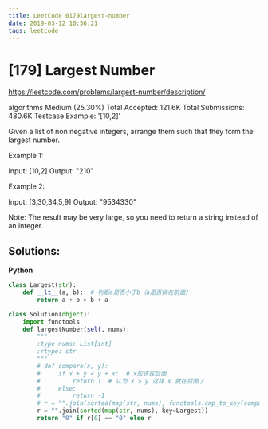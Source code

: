 ```yaml
---
title: LeetCode 0179largest-number
date: 2019-03-12 10:56:21
tags: leetcode
---
```


# [179] Largest Number

 https://leetcode.com/problems/largest-number/description/

 algorithms
 Medium (25.30%)
 Total Accepted:    121.6K
 Total Submissions: 480.6K
 Testcase Example:  '[10,2]'

 Given a list of non negative integers, arrange them such that they form the
 largest number.
 
 Example 1:
 
 
 Input: [10,2]
 Output: "210"
 
 Example 2:
 
 
 Input: [3,30,34,5,9]
 Output: "9534330"
 
 
 Note: The result may be very large, so you need to return a string instead of
 an integer.
 

## Solutions:

**Python**
```python
class Largest(str):
    def __lt__(a, b):  # 判断a是否小于b（a是否排在前面）
        return a + b > b + a

class Solution(object):
    import functools
    def largestNumber(self, nums):
        """
        :type nums: List[int]
        :rtype: str
        """
        # def compare(x, y):
        #     if x + y < y + x:  # x应该在后面
        #         return 1  # 认为 x > y 这样 x 就在后面了
        #     else:
        #         return -1
        # r = "".join(sorted(map(str, nums), functools.cmp_to_key(compare)))
        r = "".join(sorted(map(str, nums), key=Largest))
        return "0" if r[0] == "0" else r
```